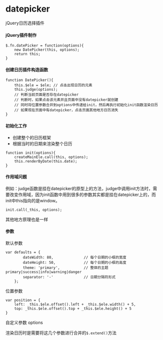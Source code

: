 # datepicker
jQuery日历选择插件

#### jQuery插件制作
```
$.fn.datePicker = function(options){
	new DatePicker(this, options);
	return this;
}
```

#### 创建日历插件构造函数
```
function DatePicker(){
	this.$ele = $ele; // 点击出现日历的元素
	this.judge(options); 
	// 判断当前页面是否存在datepicker
	// 判断时，如果点击该元素并且页面中没有datepicker就创建
	// 同时将位置参数合并到options中传递给init，然后再执行初始化init函数渲染日历
	// 如果现在页面中有datepicker，点击页面其他地方日历消失
}
```

#### 初始化工作
* 创建整个的日历框架
* 根据当时的日期来渲染整个日历
```
function init(options){
	createMainEle.call(this, options);
	this.renderByDate(this.date);
}
```

#### 作用域问题
例如：judge函数是挂在datepicker的原型上的方法，judge中调用init方法时，需要改变作用域，因为init函数中用到很多的参数其实都是挂在datepicker上的，而init中this指向的是window。
```
init.call(_this, options);
```
其他地方原理也是一样

#### 参数
默认参数
```
var defaults = { 
		dateWidth: 80, 				// 每个日期的小框的宽度
		dateHeight: 50, 			// 每个日期的小框的高度
		theme: 'primary',			// 整体的主题 primary|success|info|warning|danger
		separator: '-' 				// 日期分隔符形式
	};
```
位置参数
```
var position = {
	left: _this.$ele.offset().left + _this.$ele.width() + 5,
	top: _this.$ele.offset().top + _this.$ele.height() + 5
}
```
自定义参数
options

渲染日历时是需要将这几个参数进行合并的`$.extend()`方法